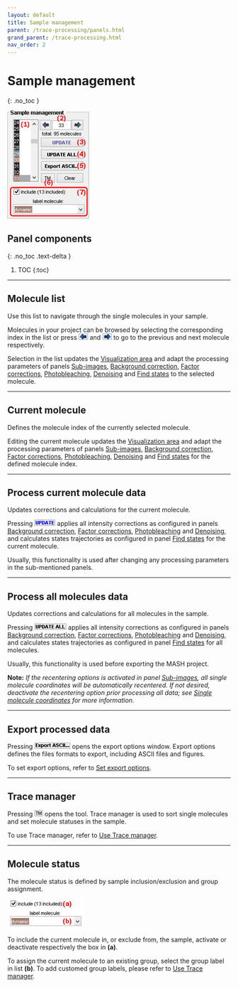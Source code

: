 ```yaml
---
layout: default
title: Sample management
parent: /trace-processing/panels.html
grand_parent: /trace-processing.html
nav_order: 2
---
```


# Sample management
{: .no_toc }

<a href="../../assets/images/gui/TP-panel-sample.png"><img src="../../assets/images/gui/TP-panel-sample.png" style="max-width: 185px;"/></a>

## Panel components
{: .no_toc .text-delta }

1. TOC
{:toc}


---


## Molecule list

Use this list to navigate through the single molecules in your sample.

Molecules in your project can be browsed by selecting the corresponding index in the list or press 
![left arrow button](../../assets/images/gui/TP-but-arrow-left.png) and 
![right arrow button](../../assets/images/gui/TP-but-arrow-right.png) to go to the previous and next molecule respectively.

Selection in the list updates the 
[Visualization area](area-visualization.html) and adapt the processing parameters of panels 
[Sub-images](panel-subimage.html), 
[Background correction](panel-background-correction.html),
[Factor corrections](panel-factor-corrections.html), 
[Photobleaching](panel-photobleaching.html), 
[Denoising](panel-denoising.html) and 
[Find states](panel-find-states.html) to the selected molecule.


---

## Current molecule

Defines the molecule index of the currently selected molecule.

Editing the current molecule updates the 
[Visualization area](area-visualization.html) and adapt the processing parameters of panels 
[Sub-images](panel-subimage.html), 
[Background correction](panel-background-correction.html), 
[Factor corrections](panel-factor-corrections.html), 
[Photobleaching](panel-photobleaching.html), 
[Denoising](panel-denoising.html) and 
[Find states](panel-find-states.html) for the defined molecule index.

---

## Process current molecule data

Updates corrections and calculations for the current molecule.

Pressing 
![UPDATE](../../assets/images/gui/TP-but-update.png "UPDATE") applies all intensity corrections as configured in panels 
[Background correction](panel-background-correction.html),
[Factor corrections](panel-factor-corrections.html), 
[Photobleaching](panel-photobleaching.html) and 
[Denoising](panel-denoising.html), and calculates states trajectories as configured in panel 
[Find states](panel-find-states.html) for the current molecule.

Usually, this functionality is used after changing any processing parameters in the sub-mentioned panels.

---

## Process all molecules data

Updates corrections and calculations for all molecules in the sample.

Pressing 
![UPDATE ALL](../../assets/images/gui/TP-but-update-all.png "UPDATE ALL") applies all intensity corrections as configured in panels 
[Background correction](panel-background-correction.html),
[Factor corrections](panel-factor-corrections.html), 
[Photobleaching](panel-photobleaching.html) and 
[Denoising](panel-denoising.html), and calculates states trajectories as configured in panel 
[Find states](panel-find-states.html) for all molecules.

Usually, this functionality is used before exporting the MASH project.

**Note:** *If the recentering options is activated in panel 
[Sub-images](panel-subimage.html), all single molecule coordinates will be automatically recentered. If not desired, deactivate the recentering option prior processing all data; see 
[Single molecule coordinates](panel-subimage.html#single-molecule-coordinates) for more information.*

---

## Export processed data

Pressing 
![Export ASCII...](../../assets/images/gui/TP-but-export-ascii-3p.png "Export ASCII...") opens the export options window.
Export options defines the files formats to export, including ASCII files and figures.

To set export options, refer to 
[Set export options](../functionalities/set-export-options.html).


---

## Trace manager

Pressing 
![TM](../../assets/images/gui/TP-but-tm.png "Export ASCII...") opens the tool.
Trace manager is used to sort single molecules and set molecule statuses in the sample.

To use Trace manager, refer to 
[Use Trace manager](../functionalities/use-trace-manager.html).


---

## Molecule status

The molecule status is defined by sample inclusion/exclusion and group assignment.

<a href="../../assets/images/gui/TP-panel-sample-mol.png"><img src="../../assets/images/gui/TP-panel-sample-mol.png" style="max-width: 173px;"/></a>

To include the current molecule in, or exclude from, the sample, activate or deactivate respectively the box in **(a)**.

To assign the current molecule to an existing group, select the group label in list **(b)**.
To add customed group labels, please refer to 
[Use Trace manager](../functionalities/use-trace-manager.html).
